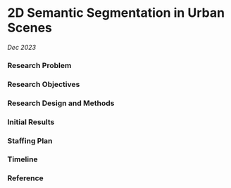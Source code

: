 # 2D Semantic Segmentation in Urban Scenes 

*Dec 2023*

### Research Problem



### Research Objectives



### Research Design and Methods



### Initial Results



### Staffing Plan



### Timeline



### Reference
